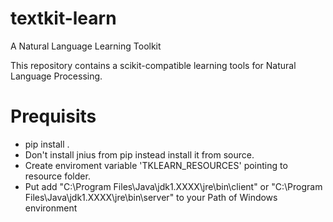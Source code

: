 # textkit-learn
A Natural Language Learning Toolkit

This repository contains a scikit-compatible learning tools for Natural Language Processing.


# Prequisits
* pip install .
* Don't install jnius from pip instead install it from source.
* Create enviroment variable 'TKLEARN_RESOURCES' pointing to resource folder.
* Put add "C:\Program Files\Java\jdk1.XXXX\jre\bin\client" or 
"C:\Program Files\Java\jdk1.XXXX\jre\bin\server" to your Path of Windows environment